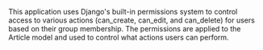 This application uses Django's built-in permissions system to control access to various actions (can_create, can_edit, and can_delete) for users based on their group membership. The permissions are applied to the Article model and used to control what actions users can perform.